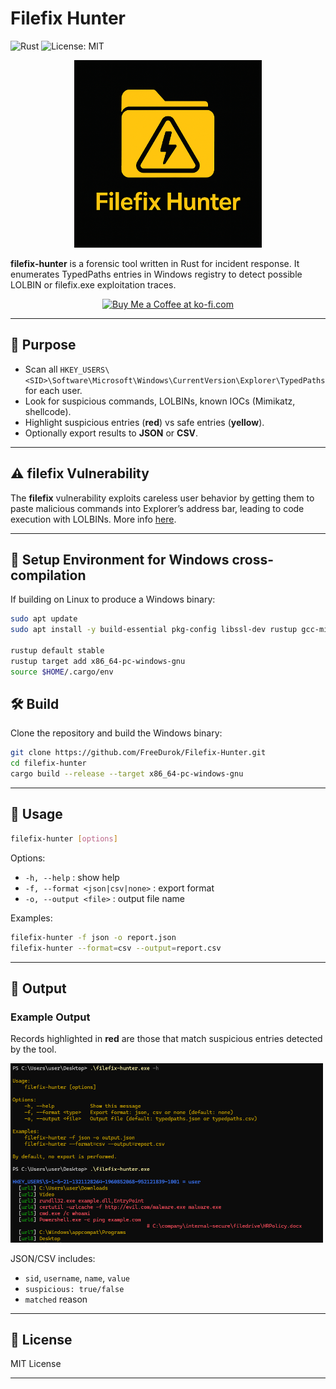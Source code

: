 # Filefix Hunter

![Rust](https://img.shields.io/badge/Rust-Programming%20Language-informational?style=flat&logo=rust)
![License: MIT](https://img.shields.io/badge/License-MIT-yellow.svg)

<p align="center">
  <img src=".img/filefix-hunter-logo.png" alt="FileFix Hunter Logo" width="300"/>
</p>

**filefix-hunter** is a forensic tool written in Rust for incident response. It enumerates TypedPaths entries in Windows registry to detect possible LOLBIN or filefix.exe exploitation traces.

<p align="center">
    <a href="https://ko-fi.com/durok" target="_blank">
        <img src="https://cdn.ko-fi.com/cdn/kofi5.png" alt="Buy Me a Coffee at ko-fi.com" height="40">
    </a>
</p>

---

## 🚀 Purpose

- Scan all `HKEY_USERS\<SID>\Software\Microsoft\Windows\CurrentVersion\Explorer\TypedPaths` for each user.
- Look for suspicious commands, LOLBINs, known IOCs (Mimikatz, shellcode).
- Highlight suspicious entries (**red**) vs safe entries (**yellow**).
- Optionally export results to **JSON** or **CSV**.

---

## ⚠️ filefix Vulnerability

The **filefix** vulnerability exploits careless user behavior by getting them to paste malicious commands into Explorer’s address bar, leading to code execution with LOLBINs. More info [here](https://mrd0x.com/filefix-clickfix-alternative/).

---

## 🔧 Setup Environment for Windows cross-compilation

If building on Linux to produce a Windows binary:

```bash
sudo apt update
sudo apt install -y build-essential pkg-config libssl-dev rustup gcc-mingw-w64

rustup default stable
rustup target add x86_64-pc-windows-gnu
source $HOME/.cargo/env
```

## 🛠️ Build

Clone the repository and build the Windows binary:

```bash
git clone https://github.com/FreeDurok/Filefix-Hunter.git
cd filefix-hunter
cargo build --release --target x86_64-pc-windows-gnu
```
---

## 🚀 Usage

```sh
filefix-hunter [options]
```

Options:

* `-h, --help` : show help
* `-f, --format <json|csv|none>` : export format
* `-o, --output <file>` : output file name

Examples:

```sh
filefix-hunter -f json -o report.json
filefix-hunter --format=csv --output=report.csv
```
---


## 📝 Output

### Example Output

Records highlighted in **red** are those that match suspicious entries detected by the tool.

<p align="left">
    <img src=".img/filefix-hunter-usage.png" alt="Filefix Hunter Usage Example" width="500"/>
</p>


JSON/CSV includes:

* `sid`, `username`, `name`, `value`
* `suspicious: true/false`
* `matched` reason

---

## 📝 License

MIT License

---
